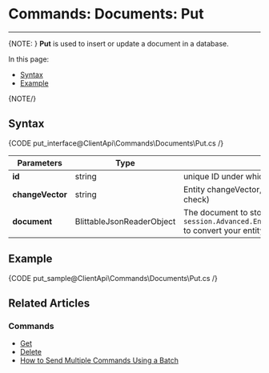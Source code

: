 # Commands: Documents: Put
---

{NOTE: }
**Put** is used to insert or update a document in a database.

In this page: 

* [Syntax](../../../client-api/commands/documents/put#syntax)
* [Example](../../../client-api/commands/documents/put#example)

{NOTE/}

## Syntax

{CODE put_interface@ClientApi\Commands\Documents\Put.cs /}

| Parameters | Type | Description |
| ------------- | ------------- | ----- |
| **id** | string | unique ID under which document will be stored |
| **changeVector** | string | Entity changeVector, used for concurrency checks (`null` to skip check) |
| **document** | BlittableJsonReaderObject | The document to store. You may use `session.Advanced.EntityToBlittable.ConvertEntityToBlittable` to convert your entity to a `BlittableJsonReaderObject` |

## Example

{CODE put_sample@ClientApi\Commands\Documents\Put.cs /}

## Related Articles

### Commands 

- [Get](../../../client-api/commands/documents/get)  
- [Delete](../../../client-api/commands/documents/delete)
- [How to Send Multiple Commands Using a Batch](../../../client-api/commands/batches/how-to-send-multiple-commands-using-a-batch)
